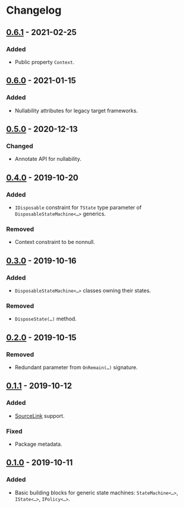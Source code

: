# Changelog

## [0.6.1] - 2021-02-25
### Added
- Public property `Context`.

## [0.6.0] - 2021-01-15
### Added
- Nullability attributes for legacy target frameworks.

## [0.5.0] - 2020-12-13
### Changed
- Annotate API for nullability.

## [0.4.0] - 2019-10-20
### Added
- `IDisposable` constraint for `TState` type parameter of `DisposableStateMachine<…>` generics.

### Removed
- Context constraint to be nonnull.

## [0.3.0] - 2019-10-16
### Added
- `DisposableStateMachine<…>` classes owning their states.

### Removed
- `DisposeState(…)` method.

## [0.2.0] - 2019-10-15
### Removed
- Redundant parameter from `OnRemain(…)` signature.

## [0.1.1] - 2019-10-12
### Added
- [SourceLink](https://github.com/dotnet/sourcelink) support.

### Fixed
- Package metadata.

## [0.1.0] - 2019-10-11
### Added
- Basic building blocks for generic state machines: `StateMachine<…>`, `IState<…>`, `IPolicy<…>`.

[Unreleased]: https://github.com/qbit86/machinery/compare/machinery-0.6.1...HEAD
[0.6.1]: https://github.com/qbit86/machinery/compare/machinery-0.6.0...machinery-0.6.1
[0.6.0]: https://github.com/qbit86/machinery/compare/machinery-0.5.0...machinery-0.6.0
[0.5.0]: https://github.com/qbit86/machinery/compare/machinery-0.4.0...machinery-0.5.0
[0.4.0]: https://github.com/qbit86/machinery/compare/machinery-0.3.0...machinery-0.4.0
[0.3.0]: https://github.com/qbit86/machinery/compare/machinery-0.2.0...machinery-0.3.0
[0.2.0]: https://github.com/qbit86/machinery/compare/machinery-0.1.1...machinery-0.2.0
[0.1.1]: https://github.com/qbit86/machinery/compare/machinery-0.1.0...machinery-0.1.1
[0.1.0]: https://github.com/qbit86/machinery/releases/tag/machinery-0.1.0
